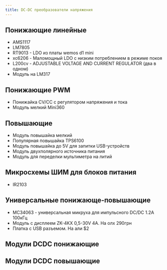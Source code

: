 ```yaml
---
title: DC-DC преобразователи напряжения
---
```


## Понижающие линейные
- AMS1117
- LM7805
- RT9013 - LDO из платы wemos d1 mini
- xc6206 - Маломощный LDO с низким потреблением в режиме покоя 
- L200cv - ADJUSTABLE VOLTAGE AND CURRENT REGULATOR (два в одном)
- Модуль на LM317

## Понижающие PWM
- Понижайка CV/CC с регулятором напряжения и тока
- Модуль мелкий Mini360

## Повышающие
- Модуль повышайка мелкий
- Популярная повышайка TPS6100
- Модуль повышайка до 5V для запитки USB-устройств
- Модуль двухполярного источника питания
- Модуль для переделки мультиметра на литий

## Микросхемы ШИМ для блоков питания
- IR2103



## Универсальные понижающе-повышающие
- MC34063 - универсальная микруха для импульсного DC/DC 1.2А 100кГц 
- Модуль с дисплеем ZK-4KX 0,5-30V 4A. На олх 290грн
- Платка c USB разъемом. На али $2

## Модули DCDC понижающие


## Модули DCDC повышающие

